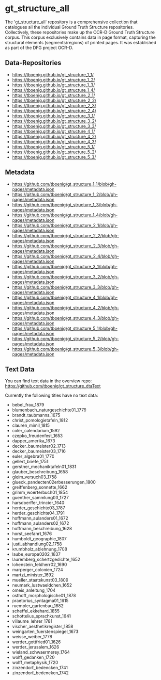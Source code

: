 
# gt_structure_all

The 'gt_structure_all' repository is a comprehensive collection that catalogues all the individual Ground Truth Structure repositories. Collectively, these repositories make up the OCR-D Ground Truth Structure corpus. This corpus exclusively contains data in page format, capturing the structural elements (segments/regions) of printed pages. It was established as part of the DFG project OCR-D.
 
 

## Data-Repositories
 - https://tboenig.github.io/gt_structure_1_1/
 - https://tboenig.github.io/gt_structure_1_2/
 - https://tboenig.github.io/gt_structure_1_3/
 - https://tboenig.github.io/gt_structure_1_4/
 - https://tboenig.github.io/gt_structure_2_1/
 - https://tboenig.github.io/gt_structure_2_2/
 - https://tboenig.github.io/gt_structure_2_3/
 - https://tboenig.github.io/gt_structure_2_4/
 - https://tboenig.github.io/gt_structure_3_1/
 - https://tboenig.github.io/gt_structure_3_2/
 - https://tboenig.github.io/gt_structure_3_3/
 - https://tboenig.github.io/gt_structure_4_1/
 - https://tboenig.github.io/gt_structure_4_2/
 - https://tboenig.github.io/gt_structure_4_3/
 - https://tboenig.github.io/gt_structure_5_1/
 - https://tboenig.github.io/gt_structure_5_2/
 - https://tboenig.github.io/gt_structure_5_3/
 
 

## Metadata
 - https://github.com/tboenig/gt_structure_1_1/blob/gh-pages/metadata.json
 - https://github.com/tboenig/gt_structure_1_2/blob/gh-pages/metadata.json
 - https://github.com/tboenig/gt_structure_1_3/blob/gh-pages/metadata.json
 - https://github.com/tboenig/gt_structure_1_4/blob/gh-pages/metadata.json
 - https://github.com/tboenig/gt_structure_2_1/blob/gh-pages/metadata.json
 - https://github.com/tboenig/gt_structure_2_2/blob/gh-pages/metadata.json
 - https://github.com/tboenig/gt_structure_2_3/blob/gh-pages/metadata.json
 - https://github.com/tboenig/gt_structure_2_4/blob/gh-pages/metadata.json
 - https://github.com/tboenig/gt_structure_3_1/blob/gh-pages/metadata.json
 - https://github.com/tboenig/gt_structure_3_2/blob/gh-pages/metadata.json
 - https://github.com/tboenig/gt_structure_3_3/blob/gh-pages/metadata.json
 - https://github.com/tboenig/gt_structure_4_1/blob/gh-pages/metadata.json
 - https://github.com/tboenig/gt_structure_4_2/blob/gh-pages/metadata.json
 - https://github.com/tboenig/gt_structure_4_3/blob/gh-pages/metadata.json
 - https://github.com/tboenig/gt_structure_5_1/blob/gh-pages/metadata.json
 - https://github.com/tboenig/gt_structure_5_2/blob/gh-pages/metadata.json
 - https://github.com/tboenig/gt_structure_5_3/blob/gh-pages/metadata.json

## Text Data

You can find text data in the overview repo: https://github.com/tboenig/gt_structure_dtaText

Currently the following titles have no text data:
- bebel_frau_1879
- blumenbach_naturgeschichte01_1779
- brandt_taubmanns_1675
- christ_pomologietafeln_1812
- clauren_mimil_1815
- coler_calendarium_1592
- czepko_freudenfest_1653
- dapper_amerika_1673
- decker_baumeister02_1713
- decker_baumeister03_1716
- euler_algebra01_1770
- gellert_briefe_1751
- gerstner_mechaniktafeln01_1831
- glauber_beschreibung_1658
- gleim_versuch03_1758
- glueck_pandecten02erbesserungen_1800
- greiffenberg_sonnette_1662
- grimm_woerterbuch01_1854
- guenther_sammlung03_1727
- harsdoerffer_trincier_1640
- herder_geschichte03_1787
- herder_geschichte04_1791
- hoffmann_aulanders01_1672
- hoffmann_aulanders02_1672
- hoffmann_beschreibung_1628
- horst_seefahrt_1676
- humboldt_geographie_1807
- justi_abhandlung02_1758
- krumbholz_ablehnung_1708
- laube_europa0202_1837
- lauremberg_schertzgedichte_1652
- lohenstein_feldherr02_1690
- marperger_colonien_1724
- martzi_minister_1692
- mueller_staatskunst03_1809
- neumark_lustwaeldchen_1652
- omeis_anleitung_1704
- osthoff_morphologische01_1878
- praetorius_syntagma01_1615
- ruempler_gartenbau_1882
- scheffel_ekkehard_1855
- schottelius_sprachkunst_1641
- villaume_lehrer_1781
- vischer_aesthetikregister_1858
- weingarten_fuerstenspiegel_1673
- weisse_weiber_1778
- werder_gottfried01_1626
- werder_jerusalem_1626
- wieland_schwaermerey_1764
- wolff_gedanken_1720
- wolff_metaphysik_1720
- zinzendorf_bedencken_1741
- zinzendorf_bedencken_1742










